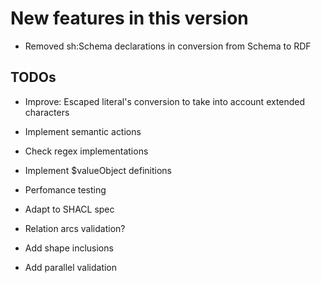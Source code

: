 New features in this version
============================

- Removed sh:Schema declarations in conversion from Schema to RDF   

 TODOs
------

- 	Improve: Escaped literal's conversion to take into account extended characters
  
-   Implement semantic actions

-   Check regex implementations

-   Implement $valueObject definitions
   
-   Perfomance testing

-   Adapt to SHACL spec

-   Relation arcs validation?

-   Add shape inclusions

-   Add parallel validation


